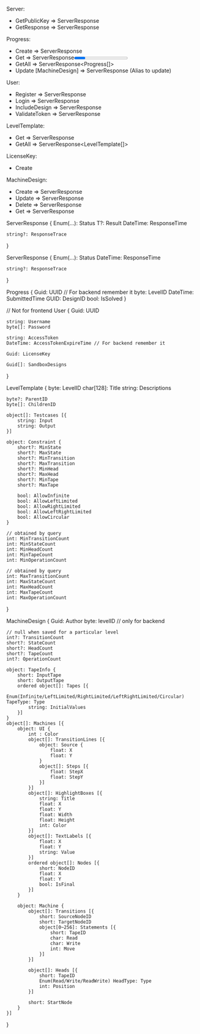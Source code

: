 Server:
- GetPublicKey  => ServerResponse
- GetResponse  => ServerResponse

Progress:
- Create <AccessToken> <LevelID>  => ServerResponse<DesignID>
- Get <AccessToken> <LevelID>  => ServerResponse<Progress>
- GetAll <AccessToken> => ServerResponse<Progress[]>
- Update <AccessToken> <LevelID> <IsSolved> [MachineDesign]  => ServerResponse  (Alias to update)

User:
- Register <Username> <Password> <LienceKey>  => ServerResponse<AccessToken>
- Login <Username> <Password> <Salt>  => ServerResponse<AccessToken>
- IncludeDesign <AccessToken> <DesignID>  => ServerResponse
- ValidateToken <AccessToken>  => ServerResponse

LevelTemplate:
- Get <LevelID>  => ServerResponse<LevelTemplate>
- GetAll  => ServerResponse<LevelTemplate[]>

LicenseKey:
- Create <count>

MachineDesign:
- Create <AccessToken> <MachineDesign>  => ServerResponse<DesignID>
- Update <AccessToken> <DesignID> <MachineDesign>  => ServerResponse
- Delete <AccessToken> <DesignID>  => ServerResponse
- Get <AccessToken> <DesignID>  => ServerResponse<MachineDesign>


ServerResponse<T> {
    Enum(...): Status
    T?: Result
    DateTime: ResponseTime

    string?: ResponseTrace
}

ServerResponse {
    Enum(...): Status
    DateTime: ResponseTime

    string?: ResponseTrace
}

Progress {
    Guid: UUID // For backend remember it
    byte: LevelID
    DateTime: SubmittedTime
    GUID: DesignID
    bool: IsSolved
}

// Not for frontend
User {
    Guid: UUID

    string: Username
    byte[]: Password

    string: AccessToken
    DateTime: AccessTokenExpireTime // For backend remember it

    Guid: LicenseKey

    Guid[]: SandboxDesigns
}

LevelTemplate {
    byte: LevelID
    char[128]: Title
    string: Descriptions

    byte?: ParentID
    byte[]: ChildrenID

    object[]: Testcases [{
        string: Input
        string: Output
    }]

    object: Constraint {
        short?: MinState
        short?: MaxState
        short?: MinTransition
        short?: MaxTransition
        short?: MinHead
        short?: MaxHead
        short?: MinTape
        short?: MaxTape

        bool: AllowInfinite
        bool: AllowLeftLimited
        bool: AllowRightLimited
        bool: AllowLeftRightLimited
        bool: AllowCircular
    }

    // obtained by query
    int: MinTransitionCount
    int: MinStateCount
    int: MinHeadCount
    int: MinTapeCount
    int: MinOperationCount

    // obtained by query
    int: MaxTransitionCount
    int: MaxStateCount
    int: MaxHeadCount
    int: MaxTapeCount
    int: MaxOperationCount
}

MachineDesign {
    Guid: Author
    byte: levelID // only for backend

    // null when saved for a particular level
    int?: TransitionCount
    short?: StateCount
    short?: HeadCount
    short?: TapeCount
    int?: OperationCount

    object: TapeInfo {
        short: InputTape
        short: OutputTape
        ordered object[]: Tapes [{
            Enum(Infinite/LeftLimited/RightLimited/LeftRightLimited/Circular) TapeType: Type
            string: InitialValues
        }]
    }
    object[]: Machines [{
        object: UI {
            int : Color
            object[]: TransitionLines [{
                object: Source {
                    float: X
                    float: Y
                }
                object[]: Steps [{
                    float: StepX
                    float: StepY
                }]
            }]
            object[]: HighlightBoxes [{
                string: Title
                float: X
                float: Y
                float: Width
                float: Height
                int: Color
            }]
            object[]: TextLabels [{
                float: X
                float: Y
                string: Value
            }]
            ordered object[]: Nodes [{
                short: NodeID
                float: X
                float: Y
                bool: IsFinal
            }]
        }

        object: Machine {
            object[]: Transitions [{
                short: SourceNodeID
                short: TargetNodeID
                object[0~256]: Statements [{
                    short: TapeID
                    char: Read
                    char: Write
                    int: Move
                }]
            }]

            object[]: Heads [{
                short: TapeID
                Enum(Read/Write/ReadWrite) HeadType: Type
                int: Position
            }]

            short: StartNode
        }
    }]
}